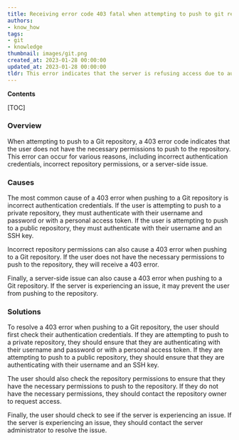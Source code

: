 ```yaml
---
title: Receiving error code 403 fatal when attempting to push to git repository
authors:
- know_how
tags:
- git
- knowledge
thumbnail: images/git.png
created_at: 2023-01-28 00:00:00
updated_at: 2023-01-28 00:00:00
tldr: This error indicates that the server is refusing access due to authentication issues.
---
```


**Contents**

[TOC]

### Overview

When attempting to push to a Git repository, a 403 error code indicates that the user does not have the necessary permissions to push to the repository. This error can occur for various reasons, including incorrect authentication credentials, incorrect repository permissions, or a server-side issue. 

### Causes

The most common cause of a 403 error when pushing to a Git repository is incorrect authentication credentials. If the user is attempting to push to a private repository, they must authenticate with their username and password or with a personal access token. If the user is attempting to push to a public repository, they must authenticate with their username and an SSH key. 

Incorrect repository permissions can also cause a 403 error when pushing to a Git repository. If the user does not have the necessary permissions to push to the repository, they will receive a 403 error. 

Finally, a server-side issue can also cause a 403 error when pushing to a Git repository. If the server is experiencing an issue, it may prevent the user from pushing to the repository. 

### Solutions

To resolve a 403 error when pushing to a Git repository, the user should first check their authentication credentials. If they are attempting to push to a private repository, they should ensure that they are authenticating with their username and password or with a personal access token. If they are attempting to push to a public repository, they should ensure that they are authenticating with their username and an SSH key. 

The user should also check the repository permissions to ensure that they have the necessary permissions to push to the repository. If they do not have the necessary permissions, they should contact the repository owner to request access. 

Finally, the user should check to see if the server is experiencing an issue. If the server is experiencing an issue, they should contact the server administrator to resolve the issue.
